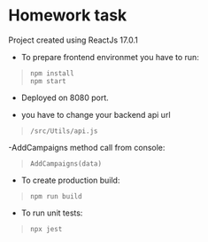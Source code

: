 # Homework task

Project created using ReactJs 17.0.1

- To prepare frontend environmet you have to run:
> `npm install`  
> `npm start` 
- Deployed on 8080 port. 

- you have to change your backend api url
> `/src/Utils/api.js`

-AddCampaigns method call from console:
> `AddCampaigns(data)`

- To create production build:
> `npm run build` 

- To run unit tests:
> `npx jest` 
